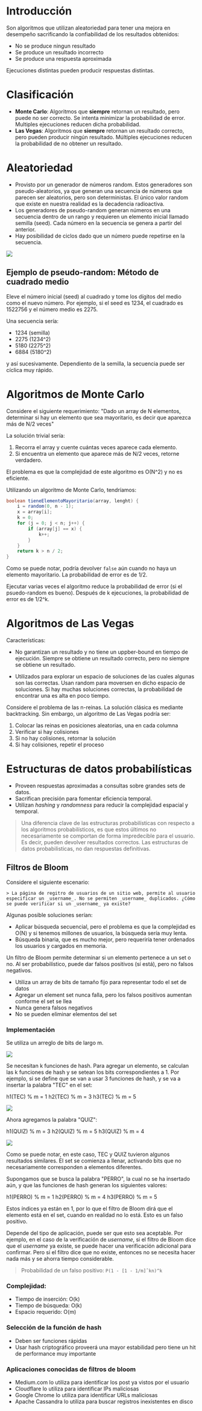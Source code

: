 # Introducción

Son algoritmos que utilizan aleatoriedad para tener una mejora en desempeño sacrificando la confiabilidad de los resultados obtenidos:

- No se produce ningun resultado
- Se produce un resultado incorrecto
- Se produce una respuesta aproximada

Ejecuciones distintas pueden producir respuestas distintas.

# Clasificación

- **Monte Carlo**: Algoritmos que **siempre** retornan un resultado, pero puede no ser correcto. Se intenta minimizar la probabilidad de error. Multiples ejecuciones reducen dicha probabilidad.
- **Las Vegas**: Algoritmos que **siempre** retornan un resultado correcto, pero pueden producir ningún resultado. Múltiples ejecuciones reducen la probabilidad de no obtener un resultado.

# Aleatoriedad

- Provisto por un generador de números random. Estos generadores son pseudo-aleatorios, ya que generan una secuencia de números que parecen ser aleatorios, pero son deterministas. El único valor random que existe en nuestra realidad es la decadencia radioactiva.
- Los generadores de pseudo-random generan números en una secuencia dentro de un rango y requieren un elemento inicial llamado semilla (seed). Cada número en la secuencia se genera a partir del anterior.
- Hay posibilidad de ciclos dado que un número puede repetirse en la secuencia.

![](../images/algoritmos-probabilisticos-1.png)

## Ejemplo de pseudo-random: Método de cuadrado medio

Eleve el número inicial (seed) al cuadrado y tome los dígitos del medio como el nuevo número. Por ejemplo, si el seed es 1234, el cuadrado es 1522756 y el número medio es 2275.

Una secuencia sería:

- 1234 (semilla)
- 2275 (1234^2)
- 5180 (2275^2)
- 6884 (5180^2)

y así sucesivamente. Dependiento de la semilla, la secuencia puede ser cíclica muy rápido.

# Algoritmos de Monte Carlo

Considere el siguiente requerimiento: "Dado un array de N elementos, determinar si hay un elemento que sea mayoritario, es decir que aparezca más de N/2 veces"

La solución trivial sería:

1. Recorra el array y cuente cuántas veces aparece cada elemento.
2. Si encuentra un elemento que aparece más de N/2 veces, retorne verdadero.

El problema es que la complejidad de este algoritmo es O(N^2) y no es eficiente.

Utilizando un algoritmo de Monte Carlo, tendríamos:

```java
boolean tieneElementoMayoritario(array, lenght) {
    i = random(0, n - 1);
    x = array[i];
    k = 0;
    for (j = 0; j < n; j++) {
        if (array[j] == x) {
            k++;
        }
    }
    return k > n / 2;
}
```

Como se puede notar, podría devolver `false` aún cuando no haya un elemento mayoritario. La probabilidad de error es de 1/2.

Ejecutar varias veces el algoritmo reduce la probabilidad de error (si el psuedo-random es bueno). Después de k ejecuciones, la probabilidad de error es de 1/2^k.

# Algoritmos de Las Vegas

Características:

- No garantizan un resultado y no tiene un uppber-bound en tiempo de ejecución. Siempre se obtiene un resultado correcto, pero no siempre se obtiene un resultado.

- Utilizados para explorar un espacio de soluciones de las cuales algunas son las correctas. Usan random para moversen en dicho espacio de soluciones. Si hay muchas soluciones correctas, la probabilidad de encontrar una es alta en poco tiempo.

Considere el problema de las n-reinas. La solución clásica es mediante backtracking. Sin embargo, un algoritmo de Las Vegas podría ser:

1. Colocar las reinas en posiciones aleatorias, una en cada columna
2. Verificar si hay colisiones
3. Si no hay colisiones, retornar la solución
4. Si hay colisiones, repetir el proceso

# Estructuras de datos probabilísticas

- Proveen respuestas aproximadas a consultas sobre grandes sets de datos.
- Sacrifican precisión para fomentar eficiencia temporal.
- Utilizan _hashing_ y _randomness_ para reducir la complejidad espacial y temporal.

> Una diferencia clave de las estructuras probabilísticas con respecto a los algoritmos probabilísticos, es que estos últimos no necesariamente se comportan de forma impredecible para el usuario. Es decir, pueden devolver resultados correctos. Las estructuras de datos probabilisticas, no dan respuestas definitivas.

## Filtros de Bloom

Considere el siguiente escenario:

    > La página de regitro de usuarios de un sitio web, permite al usuario especificar un _username_. No se permiten _username_ duplicados. ¿Cómo se puede verificar si un _username_ ya existe?

Algunas posible soluciones serían:

- Aplicar búsqueda secuencial, pero el problema es que la complejidad es O(N) y si tenemos millones de usuarios, la búsqueda sería muy lenta.
- Búsqueda binaria, que es mucho mejor, pero requeriría tener ordenados los usuarios y cargados en memoria.

Un filtro de Bloom permite determinar si un elemento pertenece a un set o no. Al ser probabilístico, puede dar falsos positivos (sí está), pero no falsos negativos.

- Utiliza un array de bits de tamaño fijo para representar todo el set de datos
- Agregar un element set nunca falla, pero los falsos positivos aumentan conforme el set se llea
- Nunca genera falsos negativos
- No se pueden eliminar elementos del set

### Implementación

Se utiliza un arreglo de bits de largo m.

<img src="../images/algoritmos-probabilisticos-2.png" style="background-color: white">

Se necesitan k funciones de hash. Para agregar un elemento, se calculan las k funciones de hash y se setean los bits correspondientes a 1. Por ejemplo, si se define que se van a usar 3 funciones de hash, y se va a insertar la palabra "TEC" en el set:

h1(TEC) % m = 1
h2(TEC) % m = 3
h3(TEC) % m = 5

<img src="../images/algoritmos-probabilisticos-3.png" style="background-color: white">

Ahora agregamos la palabra "QUIZ":

h1(QUIZ) % m = 3
h2(QUIZ) % m = 5
h3(QUIZ) % m = 4

<img src="../images/algoritmos-probabilisticos-4.png" style="background-color: white">

Como se puede notar, en este caso, TEC y QUIZ tuvieron algunos resultados similares. El set se comienza a llenar, activando bits que no necesariamente corresponden a elementos diferentes.

Supongamos que se busca la palabra "PERRO", la cual no se ha insertado aún, y que las funciones de hash generan los siguientes valores:

h1(PERRO) % m = 1
h2(PERRO) % m = 4
h3(PERRO) % m = 5

Estos índices ya están en 1, por lo que el filtro de Bloom dirá que el elemento está en el set, cuando en realidad no lo está. Esto es un falso positivo.

Depende del tipo de aplicación, puede ser que esto sea aceptable. Por ejemplo, en el caso de la verificación de _username_, si el filtro de Bloom dice que el _username_ ya existe, se puede hacer una verificación adicional para confirmar. Pero si el filtro dice que no existe, entonces no se necesita hacer nada más y se ahorra tiempo considerable.

> Probabilidad de un falso positivo: `P(1 - [1 - 1/m]ˆkn)^k`

### Complejidad:

- Tiempo de inserción: O(k)
- Tiempo de búsqueda: O(k)
- Espacio requerido: O(m)

### Selección de la función de hash

- Deben ser funciones rápidas
- Usar hash criptográfico proveerá una mayor estabilidad pero tiene un hit de performance muy importante

### Aplicaciones conocidas de filtros de bloom

- Medium.com lo utiliza para identificar los post ya vistos por el usuario
- Cloudflare lo utiliza para identificar IPs maliciosas
- Google Chrome lo utiliza para identificar URLs maliciosas
- Apache Cassandra lo utiliza para buscar registros inexistentes en disco

